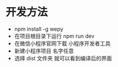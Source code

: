 # 开发方法
* npm install -g wepy
* 在项目根目录下运行 npm run dev
* 在微信小程序官网下载 小程序开发者工具
* 新建小程序项目 名字任意
* 选择 dist 文件夹 就可以看到编译后的界面
